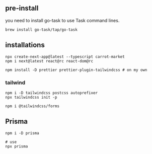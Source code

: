 ## pre-install
you need to install go-task to use Task command lines.
```shell
brew install go-task/tap/go-task
```

## installations
```shell
npx create-next-app@latest --typescript carrot-market
npm i next@latest react@rc react-dom@rc

npm install -D prettier prettier-plugin-tailwindcss # on my own
```

### tailwind 
```shell
npm i -D tailwindcss postcss autoprefixer
npx tailwindcss init -p          

npm i @tailwindcss/forms
```

## Prisma
```shell
npm i -D prisma

# use
npx prisma
```